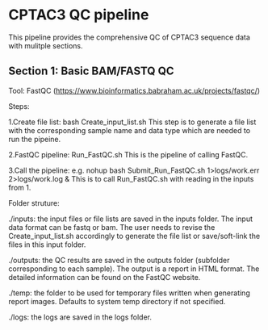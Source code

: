 # CPTAC3 QC pipeline

This pipeline provides the comprehensive QC of CPTAC3 sequence data with mulitple sections.

## Section 1: Basic BAM/FASTQ QC
Tool: FastQC (https://www.bioinformatics.babraham.ac.uk/projects/fastqc/)

Steps:

 1.Create file list: bash Create_input_list.sh
 This step is to generate a file list with the corresponding sample name and data type which are needed to run the pipeine.

 2.FastQC pipeline: Run_FastQC.sh
 This is the pipeline of calling FastQC.

 3.Call the pipeline: e.g. nohup bash Submit_Run_FastQC.sh 1>logs/work.err 2>logs/work.log &
 This is to call Run_FastQC.sh with reading in the inputs from 1.

Folder struture:

./inputs: the input files or file lists are saved in the inputs folder. The input data format can be fastq or bam. The user needs to revise the Create_input_list.sh accordingly to generate the file list or save/soft-link the files in this input folder. 

./outputs: the QC results are saved in the outputs folder (subfolder corresponding to each sample). The output is a report in HTML format. The detailed information can be found on the FastQC website.

./temp: the folder to be used for temporary files written when generating report images. Defaults to system temp directory if not specified.

./logs: the logs are saved in the logs folder.
